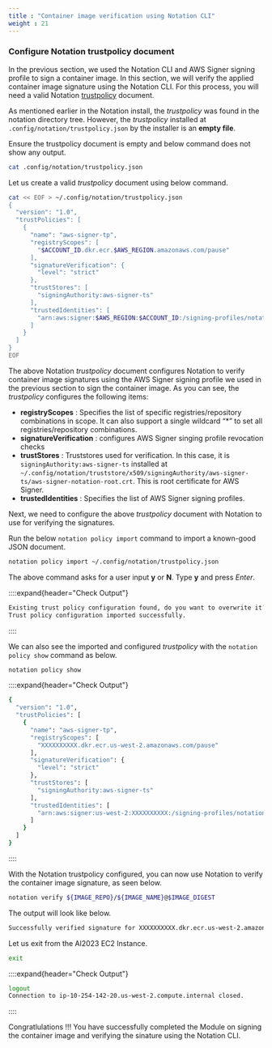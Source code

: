 ```yaml
---
title : "Container image verification using Notation CLI"
weight : 21
---
```


### Configure Notation trustpolicy document

In the previous section, we used the Notation CLI and AWS Signer signing profile to sign a container image. In this section, we will verify the applied container image signature using the Notation CLI. For this process, you will need a valid Notation [trustpolicy](https://notaryproject.dev/docs/tutorials/trust-policy/) document.

As mentioned earlier in the Notation install, the *trustpolicy* was found in the notation directory tree. However, the *trustpolicy* installed at `.config/notation/trustpolicy.json` by the installer is an **empty file**.

Ensure the trustpolicy document is empty and below command does not show any output.

```bash
cat .config/notation/trustpolicy.json
```
 Let us create a valid *trustpolicy* document using below command.

```bash
cat << EOF > ~/.config/notation/trustpolicy.json
{
  "version": "1.0",
  "trustPolicies": [
    {
      "name": "aws-signer-tp",
      "registryScopes": [
        "$ACCOUNT_ID.dkr.ecr.$AWS_REGION.amazonaws.com/pause"
      ],
      "signatureVerification": {
        "level": "strict"
      },
      "trustStores": [
        "signingAuthority:aws-signer-ts"
      ],
      "trustedIdentities": [
        "arn:aws:signer:$AWS_REGION:$ACCOUNT_ID:/signing-profiles/notation_test"
      ]
    }
  ]
}
EOF
```

The above Notation *trustpolicy* document configures Notation to verify container image signatures using the AWS Signer signing profile we used in the previous section to sign the container image. As you can see, the *trustpolicy* configures the following items:

* **registryScopes** : Specifies the list of specific registries/repository combinations in scope. It can also support a single wildcard “*” to set all registries/repository combinations.
* **signatureVerification** : configures AWS Signer singing profile revocation checks
* **trustStores** :  Truststores used for verification. In this case, it is `signingAuthority:aws-signer-ts` installed at `~/.config/notation/truststore/x509/signingAuthority/aws-signer-ts/aws-signer-notation-root.crt`. This is root certificate for AWS Signer.
* **trustedIdentities** : Specifies the list of AWS Signer signing profiles.

Next, we need to configure the above *trustpolicy* document with Notation to use for verifying the signatures. 

Run the below `notation policy import` command to import a known-good JSON document.

```bash
notation policy import ~/.config/notation/trustpolicy.json 
```
The above command asks for a user input **y** or **N**. Type **y** and press *Enter*.

::::expand{header="Check Output"}
```bash
Existing trust policy configuration found, do you want to overwrite it? [y/N] y
Trust policy configuration imported successfully.
```
::::

We can also see the imported and configured *trustpolicy* with the `notation policy show` command as below.

```bash
notation policy show
```

::::expand{header="Check Output"}
```bash
{
  "version": "1.0",
  "trustPolicies": [
    {
      "name": "aws-signer-tp",
      "registryScopes": [
        "XXXXXXXXXX.dkr.ecr.us-west-2.amazonaws.com/pause"
      ],
      "signatureVerification": {
        "level": "strict"
      },
      "trustStores": [
        "signingAuthority:aws-signer-ts"
      ],
      "trustedIdentities": [
        "arn:aws:signer:us-west-2:XXXXXXXXXX:/signing-profiles/notation_test"
      ]
    }
  ]
}
```
::::


With the Notation trustpolicy configured, you can now use Notation to verify the container image signature, as seen below.

```bash
notation verify ${IMAGE_REPO}/${IMAGE_NAME}@$IMAGE_DIGEST
```
The output will look like below.

```bash
Successfully verified signature for XXXXXXXXXX.dkr.ecr.us-west-2.amazonaws.com/pause@sha256:33f19d2d8ba5fc17ac1099a840b0feac5f40bc6ac02d99891dbd13b0e204af4e
```

Let us exit from the Al2023 EC2 Instance.

```bash
exit
```

::::expand{header="Check Output"}
```bash
logout
Connection to ip-10-254-142-20.us-west-2.compute.internal closed.
```
::::

Congratlulations !!! You have successfully completed the Module on signing the container image and verifying the sinature using the Notation CLI.





